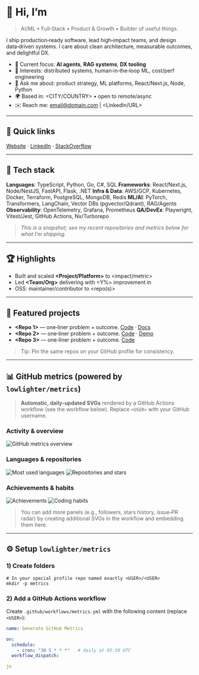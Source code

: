 # 👋 Hi, I’m <YOUR NAME>

> AI/ML • Full‑Stack • Product & Growth • Builder of useful things.

I ship production‑ready software, lead high‑impact teams, and design data‑driven systems. I care about clean architecture, measurable outcomes, and delightful DX.

* 🔭 Current focus: **AI agents**, **RAG systems**, **DX tooling**
* 🧠 Interests: distributed systems, human‑in‑the‑loop ML, cost/perf engineering
* 💬 Ask me about: product strategy, ML platforms, React/Next.js, Node, Python
* 🌍 Based in: <CITY/COUNTRY> • open to remote/async
* ✉️ Reach me: [email@domain.com](mailto:email@domain.com) | <LinkedIn/URL>

---

## 🔗 Quick links

[Website](https://www.alvaropaco.com) · [LinkedIn](https://linkedin.com/in/alvaropaco) · [StackOverflow](https://stackoverflow.com/users/2816527/alvaropaco)

---

## 🧰 Tech stack

**Languages**: TypeScript, Python, Go, C#, SQL
**Frameworks**: React/Next.js, Node/NestJS, FastAPI, Flask, .NET
**Infra & Data**: AWS/GCP, Kubernetes, Docker, Terraform, PostgreSQL, MongoDB, Redis
**ML/AI**: PyTorch, Transformers, LangChain, Vector DBs (pgvector/Qdrant), RAG/Agents
**Observability**: OpenTelemetry, Grafana, Prometheus
**QA/DevEx**: Playwright, Vitest/Jest, GitHub Actions, Nx/Turborepo

> *This is a snapshot; see my recent repositories and metrics below for what I’m shipping.*

---

## 🏆 Highlights

* Built and scaled **<Project/Platform>** to <impact/metric>
* Led **<Team/Org>** delivering <X> with <Y%> improvement in <metric>
* OSS: maintainer/contributor to <repo(s)>

---

## 📌 Featured projects

* **<Repo 1>** — one‑liner problem + outcome. [Code](https://github.com/<user>/<repo1>) · [Docs](https://link)
* **<Repo 2>** — one‑liner problem + outcome. [Code](https://github.com/<user>/<repo2>) · [Demo](https://link)
* **<Repo 3>** — one‑liner problem + outcome. [Code](https://github.com/<user>/<repo3>)

> Tip: Pin the same repos on your GitHub profile for consistency.

---

## 📊 GitHub metrics (powered by `lowlighter/metrics`)

> **Automatic, daily‑updated SVGs** rendered by a GitHub Actions workflow (see the workflow below). Replace `<USER>` with your GitHub username.

### Activity & overview

<picture>
  <source media="(prefers-color-scheme: dark)" srcset="https://raw.githubusercontent.com/<USER>/<USER>/main/metrics/metrics.base.svg" />
  <img alt="GitHub metrics overview" src="https://raw.githubusercontent.com/<USER>/<USER>/main/metrics/metrics.base.svg" />
</picture>

### Languages & repositories

<picture>
  <source media="(prefers-color-scheme: dark)" srcset="https://raw.githubusercontent.com/<USER>/<USER>/main/metrics/metrics.languages.svg" />
  <img alt="Most used languages" src="https://raw.githubusercontent.com/<USER>/<USER>/main/metrics/metrics.languages.svg" />
</picture>

<picture>
  <source media="(prefers-color-scheme: dark)" srcset="https://raw.githubusercontent.com/<USER>/<USER>/main/metrics/metrics.repositories.svg" />
  <img alt="Repositories and stars" src="https://raw.githubusercontent.com/<USER>/<USER>/main/metrics/metrics.repositories.svg" />
</picture>

### Achievements & habits

<picture>
  <source media="(prefers-color-scheme: dark)" srcset="https://raw.githubusercontent.com/<USER>/<USER>/main/metrics/metrics.achievements.svg" />
  <img alt="Achievements" src="https://raw.githubusercontent.com/<USER>/<USER>/main/metrics/metrics.achievements.svg" />
</picture>

<picture>
  <source media="(prefers-color-scheme: dark)" srcset="https://raw.githubusercontent.com/<USER>/<USER>/main/metrics/metrics.habits.svg" />
  <img alt="Coding habits" src="https://raw.githubusercontent.com/<USER>/<USER>/main/metrics/metrics.habits.svg" />
</picture>

> You can add more panels (e.g., followers, stars history, issue‑PR radar) by creating additional SVGs in the workflow and embedding them here.

---

## ⚙️ Setup `lowlighter/metrics`

### 1) Create folders

```
# In your special profile repo named exactly <USER>/<USER>
mkdir -p metrics
```

### 2) Add a GitHub Actions workflow

Create `.github/workflows/metrics.yml` with the following content (replace `<USER>`):

```yaml
name: Generate GitHub Metrics

on:
  schedule:
    - cron: "30 5 * * *"   # daily at 05:30 UTC
  workflow_dispatch:

jo
```
